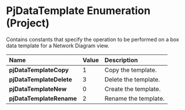 
# PjDataTemplate Enumeration (Project)

Contains constants that specify the operation to be performed on a box data template for a Network Diagram view.



|**Name**|**Value**|**Description**|
|:-----|:-----|:-----|
| **pjDataTemplateCopy**|1|Copy the template.|
| **pjDataTemplateDelete**|3|Delete the template.|
| **pjDataTemplateNew**|0|Create the template.|
| **pjDataTemplateRename**|2|Rename the template.|
